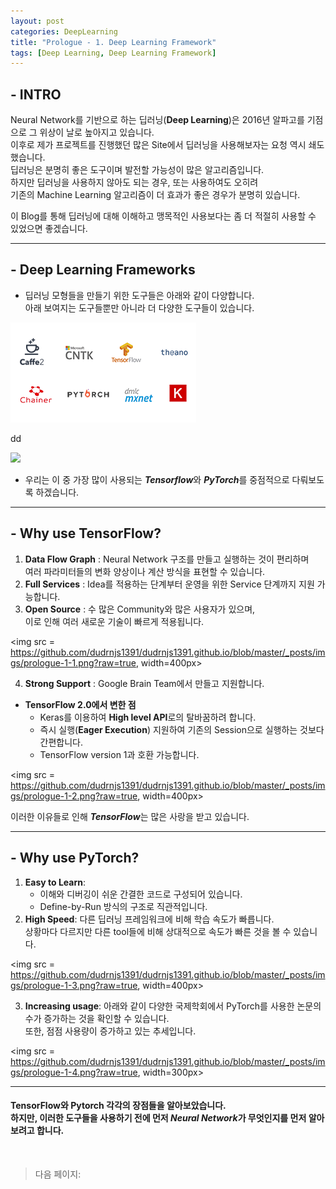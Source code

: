 ```yaml
---
layout: post
categories: DeepLearning
title: "Prologue - 1. Deep Learning Framework"
tags: [Deep Learning, Deep Learning Framework]
---
```


## - INTRO
Neural Network를 기반으로 하는 딥러닝(**Deep Learning**)은 2016년 알파고를 기점으로 그 위상이 날로 높아지고 있습니다.<br> 이후로 제가 프로젝트를 진행했던 많은 Site에서 딥러닝을 사용해보자는 요청 역시 쇄도했습니다. <br> 딥러닝은 분명히 좋은 도구이며 발전할 가능성이 많은 알고리즘입니다. <br> 하지만 딥러닝을 사용하지 않아도 되는 경우, 또는 사용하여도 오히려 <br> 기존의 Machine Learning 알고리즘이 더 효과가 좋은 경우가 분명히 있습니다.
<br>

이 Blog를 통해 딥러닝에 대해 이해하고 맹목적인 사용보다는 좀 더 적절히 사용할 수 있었으면 좋겠습니다. 

---

## - Deep Learning Frameworks

- 딥러닝 모형들을 만들기 위한 도구들은 아래와 같이 다양합니다. <br> 아래 보여지는 도구들뿐만 아니라 더 다양한 도구들이 있습니다.<br>

![](https://github.com/dudrnjs1391/dudrnjs1391.github.io/blob/master/_posts/imgs/prologue-1-0.png?raw=true)

dd

<img src = https://github.com/dudrnjs1391/dudrnjs1391.github.io/blob/master/_posts/imgs/prologue-1-0.png, width=400px>


* 우리는 이 중 가장 많이 사용되는 ***Tensorflow***와 ***PyTorch***를 중점적으로 다뤄보도록 하겠습니다.

---

## - Why use TensorFlow?

1. **Data Flow Graph** : Neural Network 구조를 만들고 실행하는 것이 편리하며 <br> 여러 파라미터들의 변화 양상이나 계산 방식을 표현할 수 있습니다.
2. **Full Services** : Idea를 적용하는 단계부터 운영을 위한 Service 단계까지 지원 가능합니다.
3. **Open Source** : 수 많은 Community와 많은 사용자가 있으며,<br> 이로 인해 여러 새로운 기술이 빠르게 적용됩니다. 

<img src = https://github.com/dudrnjs1391/dudrnjs1391.github.io/blob/master/_posts/imgs/prologue-1-1.png?raw=true, width=400px>

4. **Strong Support** : Google Brain Team에서 만들고 지원합니다.

- **TensorFlow 2.0에서 변한 점**
    - Keras를 이용하여 **High level API**로의 탈바꿈하려 합니다.
    - 즉시 실행(**Eager Execution**) 지원하여 기존의 Session으로 실행하는 것보다 간편합니다.
    - TensorFlow version 1과 호환 가능합니다.

<img src = https://github.com/dudrnjs1391/dudrnjs1391.github.io/blob/master/_posts/imgs/prologue-1-2.png?raw=true, width=400px>


이러한 이유들로 인해 ***TensorFlow***는 많은 사랑을 받고 있습니다.

---

## - Why use PyTorch?

1. **Easy to Learn**: 
    - 이해와 디버깅이 쉬운 간결한 코드로 구성되어 있습니다.
    - Define-by-Run 방식의 구조로 직관적입니다.
2. **High Speed**: 다른 딥러닝 프레임워크에 비해 학습 속도가 빠릅니다.<br> 상황마다 다르지만 다른 tool들에 비해 상대적으로 속도가 빠른 것을 볼 수 있습니다.

<img src = https://github.com/dudrnjs1391/dudrnjs1391.github.io/blob/master/_posts/imgs/prologue-1-3.png?raw=true, width=400px>


3. **Increasing usage**: 아래와 같이 다양한 국제학회에서 PyTorch를 사용한 논문의 수가 증가하는 것을 확인할 수 있습니다.<br> 또한, 점점 사용량이 증가하고 있는 추세입니다.

<img src = https://github.com/dudrnjs1391/dudrnjs1391.github.io/blob/master/_posts/imgs/prologue-1-4.png?raw=true, width=300px>


---

#### TensorFlow와 Pytorch 각각의 장점들을 알아보았습니다.<br> 하지만, 이러한 도구들을 사용하기 전에 먼저 ***Neural Network***가 무엇인지를 먼저 알아보려고 합니다.
<br>

> 다음 페이지: 
